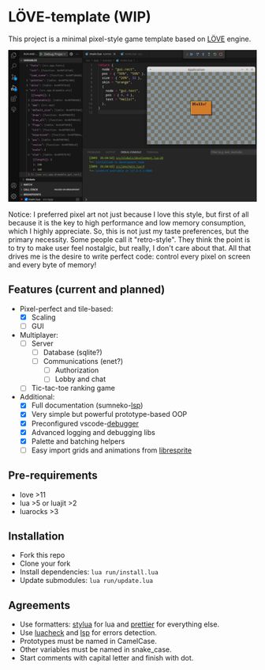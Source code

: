 # LÖVE-template (WIP)

This project is a minimal pixel-style game template based on [LÖVE][] engine.

![screenshot](res/img/examples/screenshot.png)

Notice: I preferred pixel art not just because I love this style, but first of
all because it is the key to high performance and low memory consumption, which
I highly appreciate. So, this is not just my taste preferences, but the primary
necessity. Some people call it "retro-style". They think the point is to try to
make user feel nostalgic, but really, I don't care about that. All that drives
me is the desire to write perfect code: control every pixel on screen and every
byte of memory!

## Features (current and planned)

- Pixel-perfect and tile-based:
  - [x] Scaling
  - [ ] GUI
- Multiplayer:
  - [ ] Server
    - [ ] Database (sqlite?)
    - [ ] Communications (enet?)
      - [ ] Authorization
      - [ ] Lobby and chat
  - [ ] Tic-tac-toe ranking game
- Additional:
  - [x] Full documentation (sumneko-[lsp][])
  - [x] Very simple but powerful prototype-based OOP
  - [x] Preconfigured vscode-[debugger][]
  - [x] Advanced logging and debugging libs
  - [x] Palette and batching helpers
  - [ ] Easy import grids and animations from [libresprite][]

## Pre-requirements

- love >11
- lua >5 or luajit >2
- luarocks >3

## Installation

- Fork this repo
- Clone your fork
- Install dependencies: `lua run/install.lua`
- Update submodules: `lua run/update.lua`

## Agreements

- Use formatters: [stylua][] for lua and [prettier][] for everything else.
- Use [luacheck] and [lsp] for errors detection.
- Prototypes must be named in CamelCase.
- Other variables must be named in snake_case.
- Start comments with capital letter and finish with dot.

[löve]: https://love2d.org
[stylua]: https://github.com/johnnymorganz/stylua
[prettier]: https://github.com/prettier/prettier
[luacheck]: https://github.com/mpeterv/luacheck
[lsp]: https://github.com/sumneko/lua-language-server
[debugger]: https://github.com/tomblind/local-lua-debugger-vscode
[libresprite]: https://libresprite.github.io
